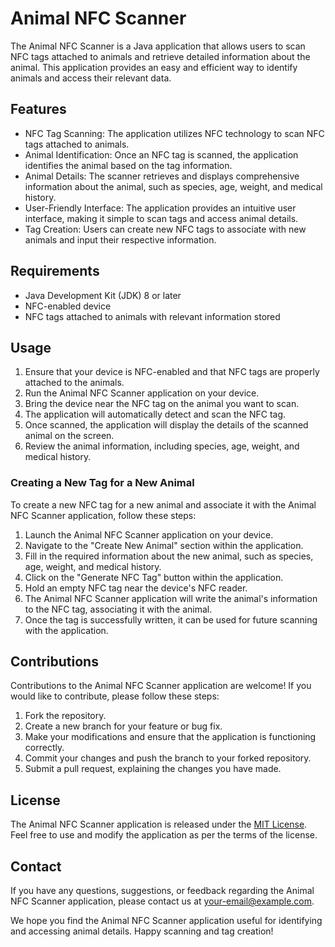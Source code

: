 # Animal NFC Scanner

The Animal NFC Scanner is a Java application that allows users to scan NFC tags attached to animals and retrieve detailed information about the animal. This application provides an easy and efficient way to identify animals and access their relevant data.

## Features

- NFC Tag Scanning: The application utilizes NFC technology to scan NFC tags attached to animals.
- Animal Identification: Once an NFC tag is scanned, the application identifies the animal based on the tag information.
- Animal Details: The scanner retrieves and displays comprehensive information about the animal, such as species, age, weight, and medical history.
- User-Friendly Interface: The application provides an intuitive user interface, making it simple to scan tags and access animal details.
- Tag Creation: Users can create new NFC tags to associate with new animals and input their respective information.

## Requirements

- Java Development Kit (JDK) 8 or later
- NFC-enabled device
- NFC tags attached to animals with relevant information stored

## Usage

1. Ensure that your device is NFC-enabled and that NFC tags are properly attached to the animals.
2. Run the Animal NFC Scanner application on your device.
3. Bring the device near the NFC tag on the animal you want to scan.
4. The application will automatically detect and scan the NFC tag.
5. Once scanned, the application will display the details of the scanned animal on the screen.
6. Review the animal information, including species, age, weight, and medical history.

### Creating a New Tag for a New Animal

To create a new NFC tag for a new animal and associate it with the Animal NFC Scanner application, follow these steps:

1. Launch the Animal NFC Scanner application on your device.
2. Navigate to the "Create New Animal" section within the application.
3. Fill in the required information about the new animal, such as species, age, weight, and medical history.
4. Click on the "Generate NFC Tag" button within the application.
5. Hold an empty NFC tag near the device's NFC reader.
6. The Animal NFC Scanner application will write the animal's information to the NFC tag, associating it with the animal.
7. Once the tag is successfully written, it can be used for future scanning with the application.

## Contributions

Contributions to the Animal NFC Scanner application are welcome! If you would like to contribute, please follow these steps:

1. Fork the repository.
2. Create a new branch for your feature or bug fix.
3. Make your modifications and ensure that the application is functioning correctly.
4. Commit your changes and push the branch to your forked repository.
5. Submit a pull request, explaining the changes you have made.

## License

The Animal NFC Scanner application is released under the [MIT License](https://opensource.org/licenses/MIT). Feel free to use and modify the application as per the terms of the license.

## Contact

If you have any questions, suggestions, or feedback regarding the Animal NFC Scanner application, please contact us at [your-email@example.com](mailto:your-email@example.com).

We hope you find the Animal NFC Scanner application useful for identifying and accessing animal details. Happy scanning and tag creation!
